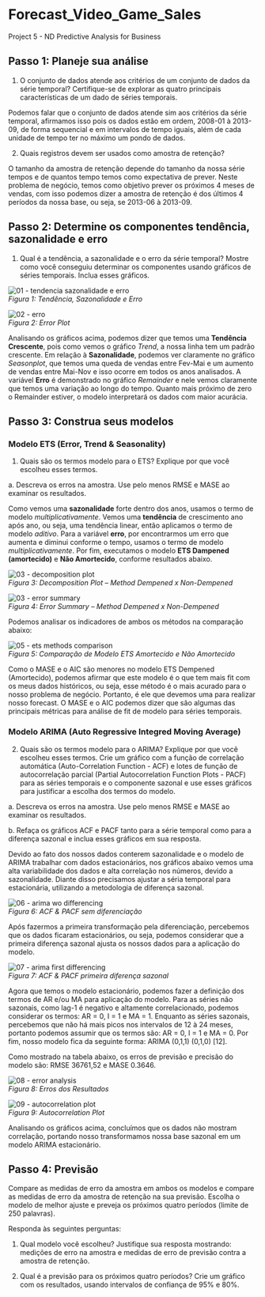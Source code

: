 # Forecast_Video_Game_Sales
Project 5 - ND Predictive Analysis for Business

## Passo 1: Planeje sua análise

1.	O conjunto de dados atende aos critérios de um conjunto de dados da série temporal? Certifique-se de explorar as quatro principais características de um dado de séries temporais.

Podemos falar que o conjunto de dados atende sim aos critérios da série temporal, afirmamos isso pois os dados estão em ordem, 2008-01 à 2013-09, de forma sequencial e em intervalos de tempo iguais, além de cada unidade de tempo ter no máximo um pondo de dados. 

2.	Quais registros devem ser usados como amostra de retenção?

O tamanho da amostra de retenção depende do tamanho da nossa série tempos e de quantos tempo temos como expectativa de prever. Neste problema de negócio, temos como objetivo prever os próximos 4 meses de vendas, com isso podemos dizer a amostra de retenção é dos últimos 4 períodos da nossa base, ou seja, se 2013-06 à 2013-09.

## Passo 2: Determine os componentes tendência, sazonalidade e erro

1.	Qual é a tendência, a sazonalidade e o erro da série temporal? Mostre como você conseguiu determinar os componentes usando gráficos de séries temporais. Inclua esses gráficos.

![01 - tendencia sazonalidade e erro](https://user-images.githubusercontent.com/34245933/52019464-f4308d00-24d4-11e9-959d-d680a3208615.PNG)  
*Figura 1: Tendência, Sazonalidade e Erro*
 
 ![02 - erro](https://user-images.githubusercontent.com/34245933/52019502-162a0f80-24d5-11e9-9aaa-5e1a9f9f6fd6.PNG)  
 *Figura 2: Error Plot*
 
Analisando os gráficos acima, podemos dizer que temos uma **Tendência Crescente**, pois como vemos o gráfico *Trend*, a nossa linha tem um padrão crescente.
Em relação à **Sazonalidade**, podemos ver claramente no gráfico *Seasonplot*, que temos uma queda de vendas entre Fev-Mai e um aumento de vendas entre Mai-Nov e isso ocorre em todos os anos analisados.
A variável **Erro** é demonstrado no gráfico *Remainder* e nele vemos claramente que temos uma variação ao longo do tempo. Quanto mais próximo de zero o Remainder estiver, o modelo interpretará os dados com maior acurácia.


## Passo 3: Construa seus modelos

### Modelo ETS (Error, Trend & Seasonality)

1.	Quais são os termos modelo para o ETS? Explique por que você escolheu esses termos.

a.	Descreva os erros na amostra. Use pelo menos RMSE e MASE ao examinar os resultados.

Como vemos uma **sazonalidade** forte dentro dos anos, usamos o termo de modelo *multiplicativamente*. Vemos uma **tendência** de crescimento ano após ano, ou seja, uma tendência linear, então aplicamos o termo de modelo *aditivo*. Para a variável **erro**, por encontrarmos um erro que aumenta e diminui conforme o tempo, usamos o termo de modelo *multiplicativamente*. Por fim, executamos o modelo **ETS Dampened (amortecido)** e **Não Amortecido**, conforme resultados abaixo.

![03 - decomposition plot](https://user-images.githubusercontent.com/34245933/52019712-d3b50280-24d5-11e9-8d3c-659ad1475c1e.PNG)  
*Figura 3: Decomposition Plot – Method Dempened x Non-Dempened*

![03 - error summary](https://user-images.githubusercontent.com/34245933/52019734-ea5b5980-24d5-11e9-9d88-62bf14964c5a.PNG)  
*Figura 4: Error Summary – Method Dempened x Non-Dempened*

Podemos analisar os indicadores de ambos os métodos na comparação abaixo:

![05 - ets methods comparison](https://user-images.githubusercontent.com/34245933/52019767-03fca100-24d6-11e9-96e2-8017a5be86a8.PNG)  
*Figura 5: Comparação de Modelo ETS Amortecido e Não Amortecido*

Como o MASE e o AIC são menores no modelo ETS Dempened (Amortecido), podemos afirmar que este modelo é o que tem mais fit com os meus dados históricos, ou seja, esse método é o mais acurado para o nosso problema de negócio. Portanto, é ele que devemos uma para realizar nosso forecast. O MASE e o AIC podemos dizer que são algumas das principais métricas para análise de fit de modelo para séries temporais.

### Modelo ARIMA (Auto Regressive Integred Moving Average)

2.	Quais são os termos modelo para o ARIMA? Explique por que você escolheu esses termos. Crie um gráfico com a função de correlação automática (Auto-Correlation Function - ACF) e lotes de função de autocorrelação parcial (Partial Autocorrelation Function Plots - PACF) para as séries temporais e o componente sazonal e use esses gráficos para justificar a escolha dos termos do modelo.

a.	Descreva os erros na amostra. Use pelo menos RMSE e MASE ao examinar os resultados.

b.	Refaça os gráficos ACF e PACF tanto para a série temporal como para a diferença sazonal e inclua esses gráficos em sua resposta.

Devido ao fato dos nossos dados conterem sazonalidade e o modelo de ARIMA trabalhar com dados estacionários, nos gráficos abaixo vemos uma alta variabilidade dos dados e alta correlação nos números, devido a sazonalidade. Diante disso precisamos ajustar a séria temporal para estacionária, utilizando a metodologia de diferença sazonal.

![06 - arima wo differencing](https://user-images.githubusercontent.com/34245933/52026884-9a3dc080-24f0-11e9-8dd4-654022ad087a.PNG)  
*Figura 6: ACF & PACF sem diferenciação*

Após fazermos a primeira transformação pela diferenciação, percebemos que os dados ficaram estacionários, ou seja, podemos considerar que a primeira diferença sazonal ajusta os nossos dados para a aplicação do modelo.

![07 - arima first differencing](https://user-images.githubusercontent.com/34245933/52026899-aa55a000-24f0-11e9-93cf-4590a3daa26a.PNG)  
*Figura 7: ACF & PACF primeira diferença sazonal*

Agora que temos o modelo estacionário, podemos fazer a definição dos termos de AR e/ou MA para aplicação do modelo.
Para as séries não sazonais, como lag-1 é negativo e altamente correlacionado, podemos considerar os termos: AR = 0, I = 1 e MA = 1.
Enquanto as séries sazonais, percebemos que não há mais picos nos intervalos de 12 à 24 meses, portanto podemos assumir que os termos são: AR = 0, I = 1 e MA = 0.
Por fim, nosso modelo fica da seguinte forma: ARIMA (0,1,1) (0,1,0) [12].

Como mostrado na tabela abaixo, os erros de previsão e precisão do modelo são: RMSE 36761,52 e MASE 0.3646.

![08 - error analysis](https://user-images.githubusercontent.com/34245933/52027261-df162700-24f1-11e9-8511-4cf39aec9717.PNG)  
*Figura 8: Erros dos Resultados*

![09 - autocorrelation plot](https://user-images.githubusercontent.com/34245933/52027270-eb01e900-24f1-11e9-8c21-87d73ee9affd.PNG)  
*Figura 9: Autocorrelation Plot*

Analisando os gráficos acima, concluímos que os dados não mostram correlação, portando nosso transformamos nossa base sazonal em um modelo ARIMA estacionário.

## Passo 4: Previsão
Compare as medidas de erro da amostra em ambos os modelos e compare as medidas de erro da amostra de retenção na sua previsão. Escolha o modelo de melhor ajuste e preveja os próximos quatro períodos (limite de 250 palavras).

Responda às seguintes perguntas:

1.	Qual modelo você escolheu? Justifique sua resposta mostrando: medições de erro na amostra e medidas de erro de previsão contra a amostra de retenção.

2.	Qual é a previsão para os próximos quatro períodos? Crie um gráfico com os resultados, usando intervalos de confiança de 95% e 80%.
